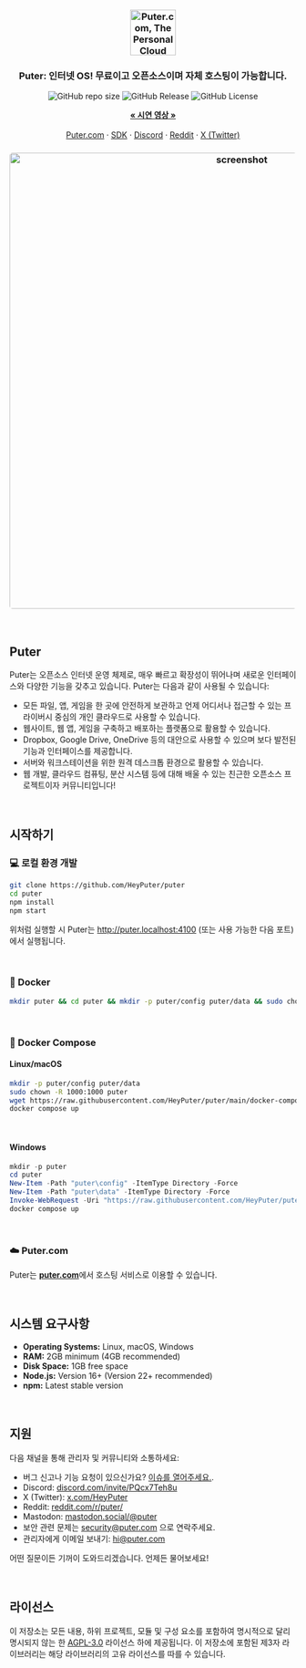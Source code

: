 <h3 align="center"><img width="80" alt="Puter.com, The Personal Cloud Computer: All your files, apps, and games in one place accessible from anywhere at any time." src="https://assets.puter.site/puter-logo.png"></h3>

<h3 align="center">Puter: 인터넷 OS! 무료이고 오픈소스이며 자체 호스팅이 가능합니다.</h3>

<p align="center">
    <img alt="GitHub repo size" src="https://img.shields.io/github/repo-size/HeyPuter/puter"> <img alt="GitHub Release" src="https://img.shields.io/github/v/release/HeyPuter/puter?label=latest%20version"> <img alt="GitHub License" src="https://img.shields.io/github/license/HeyPuter/puter">
</p>
<p align="center">
    <a href="https://puter.com/"><strong>« 시연 영상 »</strong></a>
    <br />
    <br />
    <a href="https://puter.com">Puter.com</a>
    ·
    <a href="https://docs.puter.com" target="_blank">SDK</a>
    ·
    <a href="https://discord.com/invite/PQcx7Teh8u">Discord</a>
    ·
    <a href="https://reddit.com/r/puter">Reddit</a>
    ·
    <a href="https://twitter.com/HeyPuter">X (Twitter)</a>
</p>

<h3 align="center"><img width="800" style="border-radius:5px;" alt="screenshot" src="https://assets.puter.site/puter.com-screenshot-3.webp"></h3>

<br/>

## Puter

Puter는 오픈소스 인터넷 운영 체제로, 매우 빠르고 확장성이 뛰어나며 새로운 인터페이스와 다양한 기능을 갖추고 있습니다. Puter는 다음과 같이 사용될 수 있습니다:

- 모든 파일, 앱, 게임을 한 곳에 안전하게 보관하고 언제 어디서나 접근할 수 있는 프라이버시 중심의 개인 클라우드로 사용할 수 있습니다.
- 웹사이트, 웹 앱, 게임을 구축하고 배포하는 플랫폼으로 활용할 수 있습니다.
- Dropbox, Google Drive, OneDrive 등의 대안으로 사용할 수 있으며 보다 발전된 기능과 인터페이스를 제공합니다.
- 서버와 워크스테이션을 위한 원격 데스크톱 환경으로 활용할 수 있습니다.
- 웹 개발, 클라우드 컴퓨팅, 분산 시스템 등에 대해 배울 수 있는 친근한 오픈소스 프로젝트이자 커뮤니티입니다!

<br/>

## 시작하기


### 💻 로컬 환경 개발

```bash
git clone https://github.com/HeyPuter/puter
cd puter
npm install
npm start
```

위처럼 실행할 시 Puter는 http://puter.localhost:4100 (또는 사용 가능한 다음 포트)에서 실행됩니다.

<br/>

### 🐳 Docker


```bash
mkdir puter && cd puter && mkdir -p puter/config puter/data && sudo chown -R 1000:1000 puter && docker run --rm -p 4100:4100 -v `pwd`/puter/config:/etc/puter -v `pwd`/puter/data:/var/puter  ghcr.io/heyputer/puter
```

<br/>


### 🐙 Docker Compose


#### Linux/macOS
```bash
mkdir -p puter/config puter/data
sudo chown -R 1000:1000 puter
wget https://raw.githubusercontent.com/HeyPuter/puter/main/docker-compose.yml
docker compose up
```
<br/>

#### Windows


```powershell
mkdir -p puter
cd puter
New-Item -Path "puter\config" -ItemType Directory -Force
New-Item -Path "puter\data" -ItemType Directory -Force
Invoke-WebRequest -Uri "https://raw.githubusercontent.com/HeyPuter/puter/main/docker-compose.yml" -OutFile "docker-compose.yml"
docker compose up
```
<br/>

### ☁️ Puter.com

Puter는 [**puter.com**](https://puter.com)에서 호스팅 서비스로 이용할 수 있습니다.

<br/>

## 시스템 요구사항

- **Operating Systems:** Linux, macOS, Windows
- **RAM:** 2GB minimum (4GB recommended)
- **Disk Space:** 1GB free space
- **Node.js:** Version 16+ (Version 22+ recommended)
- **npm:** Latest stable version

<br/>

## 지원

다음 채널을 통해 관리자 및 커뮤니티와 소통하세요:

- 버그 신고나 기능 요청이 있으신가요? [이슈를 열어주세요.](https://github.com/HeyPuter/puter/issues/new/choose).
- Discord: [discord.com/invite/PQcx7Teh8u](https://discord.com/invite/PQcx7Teh8u)
- X (Twitter): [x.com/HeyPuter](https://x.com/HeyPuter)
- Reddit: [reddit.com/r/puter/](https://www.reddit.com/r/puter/)
- Mastodon: [mastodon.social/@puter](https://mastodon.social/@puter)
- 보안 관련 문제는 [security@puter.com](mailto:security@puter.com) 으로 연락주세요.
- 관리자에게 이메일 보내기: [hi@puter.com](mailto:hi@puter.com)

어떤 질문이든 기꺼이 도와드리겠습니다. 언제든 물어보세요!

<br/>


## 라이선스

이 저장소는 모든 내용, 하위 프로젝트, 모듈 및 구성 요소를 포함하여 명시적으로 달리 명시되지 않는 한 [AGPL-3.0](https://github.com/HeyPuter/puter/blob/main/LICENSE.txt) 라이선스 하에 제공됩니다. 이 저장소에 포함된 제3자 라이브러리는 해당 라이브러리의 고유 라이선스를 따를 수 있습니다.

<br/>
